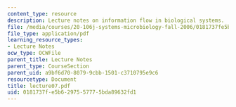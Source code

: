 ```yaml
---
content_type: resource
description: Lecture notes on information flow in biological systems.
file: /media/courses/20-106j-systems-microbiology-fall-2006/0181737fe5b6297557775bda89632fd1_lecture07.pdf
file_type: application/pdf
learning_resource_types:
- Lecture Notes
ocw_type: OCWFile
parent_title: Lecture Notes
parent_type: CourseSection
parent_uid: a9bf6d70-8079-9cbb-1501-c3710795e9c6
resourcetype: Document
title: lecture07.pdf
uid: 0181737f-e5b6-2975-5777-5bda89632fd1
---
```

